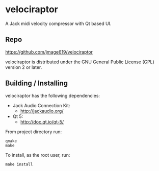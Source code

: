velociraptor
============

A Jack midi velocity compressor with Qt based UI.

Repo
----

https://github.com/jmage619/velociraptor

velociraptor is distributed under the GNU General Public License (GPL) version
2 or later.

Building / Installing
---------------------

velociraptor has the following dependencies:

* Jack Audio Connection Kit:
    * http://jackaudio.org/
* Qt 5:
    * http://doc.qt.io/qt-5/

From project directory run:
```
qmake
make
```

To install, as the root user, run:
```
make install
```
